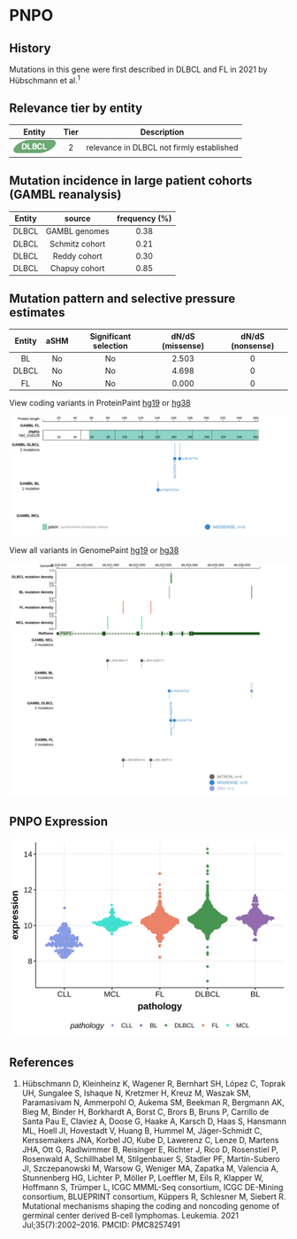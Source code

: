 # PNPO
## History
Mutations in this gene were first described in DLBCL and FL in 2021 by Hübschmann et al.<sup>1</sup>

## Relevance tier by entity

|Entity|Tier|Description                              |
|:------:|:----:|-----------------------------------------|
|![DLBCL](images/icons/DLBCL_tier2.png) |2   |relevance in DLBCL not firmly established|

## Mutation incidence in large patient cohorts (GAMBL reanalysis)

|Entity|source        |frequency (%)|
|:------:|:--------------:|:-------------:|
|DLBCL |GAMBL genomes |0.38         |
|DLBCL |Schmitz cohort|0.21         |
|DLBCL |Reddy cohort  |0.30         |
|DLBCL |Chapuy cohort |0.85         |

## Mutation pattern and selective pressure estimates

|Entity|aSHM|Significant selection|dN/dS (missense)|dN/dS (nonsense)|
|:------:|:----:|:---------------------:|:----------------:|:----------------:|
|BL    |No  |No                   |2.503           |0               |
|DLBCL |No  |No                   |4.698           |0               |
|FL    |No  |No                   |0.000           |0               |


View coding variants in ProteinPaint [hg19](https://morinlab.github.io/LLMPP/GAMBL/PNPO_protein.html)  or [hg38](https://morinlab.github.io/LLMPP/GAMBL/PNPO_protein_hg38.html)

![image](images/proteinpaint/PNPO_NM_018129.svg)

View all variants in GenomePaint [hg19](https://morinlab.github.io/LLMPP/GAMBL/PNPO.html)  or [hg38](https://morinlab.github.io/LLMPP/GAMBL/PNPO_hg38.html)

![image](images/proteinpaint/PNPO.svg)
## PNPO Expression
![image](images/gene_expression/PNPO_by_pathology.svg)

## References
1.  Hübschmann D, Kleinheinz K, Wagener R, Bernhart SH, López C, Toprak UH, Sungalee S, Ishaque N, Kretzmer H, Kreuz M, Waszak SM, Paramasivam N, Ammerpohl O, Aukema SM, Beekman R, Bergmann AK, Bieg M, Binder H, Borkhardt A, Borst C, Brors B, Bruns P, Carrillo de Santa Pau E, Claviez A, Doose G, Haake A, Karsch D, Haas S, Hansmann ML, Hoell JI, Hovestadt V, Huang B, Hummel M, Jäger-Schmidt C, Kerssemakers JNA, Korbel JO, Kube D, Lawerenz C, Lenze D, Martens JHA, Ott G, Radlwimmer B, Reisinger E, Richter J, Rico D, Rosenstiel P, Rosenwald A, Schillhabel M, Stilgenbauer S, Stadler PF, Martín-Subero JI, Szczepanowski M, Warsow G, Weniger MA, Zapatka M, Valencia A, Stunnenberg HG, Lichter P, Möller P, Loeffler M, Eils R, Klapper W, Hoffmann S, Trümper L, ICGC MMML-Seq consortium, ICGC DE-Mining consortium, BLUEPRINT consortium, Küppers R, Schlesner M, Siebert R. Mutational mechanisms shaping the coding and noncoding genome of germinal center derived B-cell lymphomas. Leukemia. 2021 Jul;35(7):2002–2016. PMCID: PMC8257491

<!-- ORIGIN: hubschmannMutationalMechanismsShaping2021b -->
<!-- DLBCL: hubschmannMutationalMechanismsShaping2021b -->
